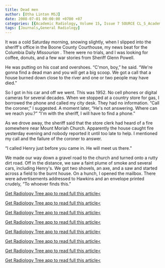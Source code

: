 ```yaml
---
title: Dead men
author: [Otha Linton MSJ]
date: 2008-07-01 00:00:00 +0700 +07
categories: [{Academic Radiology, Volume 15, Issue 7 SOURCE CL_S_AcademicRadiologyVolume15Issue7 1}]
tags: [Journals,General Radiology]
---
```

It was a cold Saturday morning, snowing slightly, when I slipped into the sheriff's office in the Boone County Courthouse, my news beat for the Columbia Daily _Missourian_ . There were no trials, and I was looking for coffee, donuts, and a few war stories from Sheriff Glenn Powell.

He was putting on his coat and overshoes. “C'mon, boy,” he said. “We're gonna find a dead man and you will get a big scoop. We got a call that a house burned down close to the river and one or two people may have died.”

So I got in his car and off we went. This was 1952. No cell phones or digital cameras for several decades. When we stopped at a country store for gas, I borrowed the phone and called my city desk. They had no information. “Call the coroner,” I suggested. A moment later, “He's not answering. Where can we reach you.?” “I'm with the sheriff, I will have to find a phone.”

As we drove away, the sheriff said that the store clerk had heard of a fire somewhere near Mount Moriah Church. Apparently the house caught fire yesterday evening and nobody reported it until too late to help. I mentioned my call and the failure of the coroner to answer.

“I called Henry just before you came in. He will meet us there.”

We made our way down a gravel road to the church and turned onto a rutty dirt road. Off in the distance, we saw a faint plume of smoke and several cars, including Henry's. We got two shovels, an axe, and a saw and started across a field to the burnt house. On a hunch, I opened the mailbox. There were advertisements addressed to Hawkins and an envelope printed crudely, “To whoever finds this.”

[Get Radiology Tree app to read full this article<](https://clinicalpub.com/app)

[Get Radiology Tree app to read full this article<](https://clinicalpub.com/app)

[Get Radiology Tree app to read full this article<](https://clinicalpub.com/app)

[Get Radiology Tree app to read full this article<](https://clinicalpub.com/app)

[Get Radiology Tree app to read full this article<](https://clinicalpub.com/app)

[Get Radiology Tree app to read full this article<](https://clinicalpub.com/app)

[Get Radiology Tree app to read full this article<](https://clinicalpub.com/app)

[Get Radiology Tree app to read full this article<](https://clinicalpub.com/app)